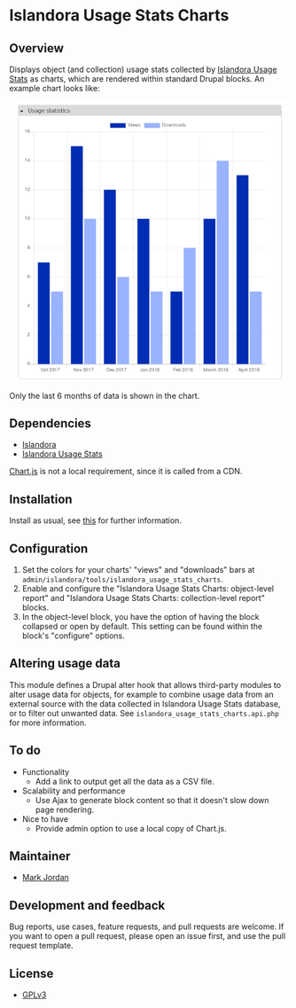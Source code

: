 # Islandora Usage Stats Charts

## Overview

Displays object (and collection) usage stats collected by [Islandora Usage Stats](https://github.com/Islandora/islandora_usage_stats) as charts, which are rendered within standard Drupal blocks. An example chart looks like:

![Example chart](usage_stats_example.png)

Only the last 6 months of data is shown in the chart.

## Dependencies

* [Islandora](https://github.com/Islandora/islandora)
* [Islandora Usage Stats](https://github.com/Islandora/islandora_usage_stats)

[Chart.js](http://www.chartjs.org/) is not a local requirement, since it is called from a CDN.

## Installation

Install as usual, see [this](https://drupal.org/documentation/install/modules-themes/modules-7) for further information.

## Configuration

1. Set the colors for your charts' "views" and "downloads" bars at `admin/islandora/tools/islandora_usage_stats_charts`.
1. Enable and configure the "Islandora Usage Stats Charts: object-level report" and "Islandora Usage Stats Charts: collection-level report" blocks.
1. In the object-level block, you have the option of having the block collapsed or open by default. This setting can be found within the block's "configure" options.

## Altering usage data

This module defines a Drupal alter hook that allows third-party modules to alter usage data for objects, for example to combine usage data from an external source with the data collected in Islandora Usage Stats database, or to filter out unwanted data. See `islandora_usage_stats_charts.api.php` for more information.

## To do

* Functionality
  * Add a link to output get all the data as a CSV file.
* Scalability and performance
  * Use Ajax to generate block content so that it doesn't slow down page rendering.
* Nice to have
  * Provide admin option to use a local copy of Chart.js.

## Maintainer

* [Mark Jordan](https://github.com/mjordan)

## Development and feedback

Bug reports, use cases, feature requests, and pull requests are welcome. If you want to open a pull request, please open an issue first, and use the pull request template.

## License

* [GPLv3](http://www.gnu.org/licenses/gpl-3.0.txt)
